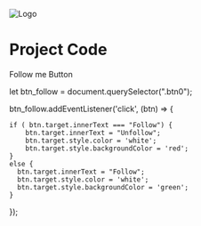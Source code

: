 
![Logo](https://raw.githubusercontent.com/Vikash-Android7500/JS-project/ModalApp/assets/fav.png)


# Project Code

Follow me Button

let btn_follow = document.querySelector(".btn0");

btn_follow.addEventListener('click', (btn) => {

    if ( btn.target.innerText === "Follow") {
        btn.target.innerText = "Unfollow";
        btn.target.style.color = 'white';
        btn.target.style.backgroundColor = 'red';     
    } 
    else {
      btn.target.innerText = "Follow";
      btn.target.style.color = 'white';
      btn.target.style.backgroundColor = 'green';
    }
});
